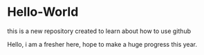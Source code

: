 # Hello-World
this is a new repository created to learn about how to use github

Hello, i am a fresher here, hope to make a huge progress this year.
